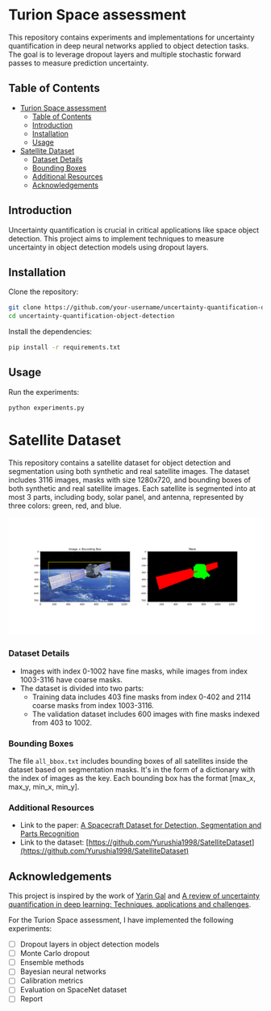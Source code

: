 # Turion Space assessment

This repository contains experiments and implementations for uncertainty quantification in deep neural networks applied to object detection tasks. The goal is to leverage dropout layers and multiple stochastic forward passes to measure prediction uncertainty.

## Table of Contents

- [Turion Space assessment](#turion-space-assessment)
  - [Table of Contents](#table-of-contents)
  - [Introduction](#introduction)
  - [Installation](#installation)
  - [Usage](#usage)
- [Satellite Dataset](#satellite-dataset)
  - [Dataset Details](#dataset-details)
  - [Bounding Boxes](#bounding-boxes)
  - [Additional Resources](#additional-resources)
  - [Acknowledgements](#acknowledgements)

## Introduction

Uncertainty quantification is crucial in critical applications like space object detection. This project aims to implement techniques to measure uncertainty in object detection models using dropout layers.

## Installation

Clone the repository:

```bash
git clone https://github.com/your-username/uncertainty-quantification-object-detection.git
cd uncertainty-quantification-object-detection
```

Install the dependencies:

```bash
pip install -r requirements.txt
```

## Usage

Run the experiments:

```bash
python experiments.py
```

# Satellite Dataset

This repository contains a satellite dataset for object detection and segmentation using both synthetic and real satellite images. The dataset includes 3116 images, masks with size 1280x720, and bounding boxes of both synthetic and real satellite images. Each satellite is segmented into at most 3 parts, including body, solar panel, and antenna, represented by three colors: green, red, and blue.

![Example sample](figure1.png)

### Dataset Details

- Images with index 0-1002 have fine masks, while images from index 1003-3116 have coarse masks.
- The dataset is divided into two parts:
  - Training data includes 403 fine masks from index 0-402 and 2114 coarse masks from index 1003-3116.
  - The validation dataset includes 600 images with fine masks indexed from 403 to 1002.

### Bounding Boxes

The file `all_bbox.txt` includes bounding boxes of all satellites inside the dataset based on segmentation masks. It's in the form of a dictionary with the index of images as the key. Each bounding box has the format [max_x, max_y, min_x, min_y].

### Additional Resources

- Link to the paper: [A Spacecraft Dataset for Detection, Segmentation and Parts Recognition](https://arxiv.org/abs/2106.08186)
- Link to the dataset: [https://github.com/Yurushia1998/SatelliteDataset](https://github.com/Yurushia1998/SatelliteDataset)

## Acknowledgements

This project is inspired by the work of [Yarin Gal](http://www.cs.ox.ac.uk/people/yarin.gal/website/index.html)
and [A review of uncertainty quantification in deep learning: Techniques, applications and challenges](https://www.sciencedirect.com/science/article/pii/S1566253521001081).

For the Turion Space assessment, I have implemented the following experiments:

- [ ] Dropout layers in object detection models
- [ ] Monte Carlo dropout
- [ ] Ensemble methods
- [ ] Bayesian neural networks
- [ ] Calibration metrics
- [ ] Evaluation on SpaceNet dataset
- [ ] Report
